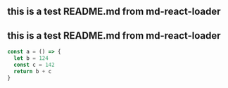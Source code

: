 ## this is a test README.md from md-react-loader ##
## this is a test README.md from md-react-loader ##

```js
const a = () => {
  let b = 124
  const c = 142
  return b + c
}
```
